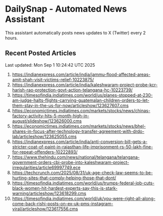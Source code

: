 # DailySnap - Automated News Assistant

This assistant automatically posts news updates to X (Twitter) every 2 hours.

## Recent Posted Articles

Last updated: Mon Sep  1 10:24:42 UTC 2025

1. https://indianexpress.com/article/india/jammu-flood-affected-areas-amit-shah-visit-victims-relief-10223875/
2. https://indianexpress.com/article/india/kaleshwaram-project-probe-kcr-harish-rao-protection-govt-action-telangana-hc-10223739/
3. https://timesofindia.indiatimes.com/world/us/planes-stopped-at-230-am-judge-halts-flights-carrying-guatemalan-children-orders-to-let-them-stay-in-the-us-for-now/articleshow/123627607.cms
4. https://economictimes.indiatimes.com/markets/stocks/news/chinas-factory-activity-hits-5-month-high-in-august/slideshow/123626000.cms
5. https://economictimes.indiatimes.com/markets/stocks/news/bhel-shares-in-focus-after-technology-transfer-agreement-with-drdo-lab/articleshow/123625055.cms
6. https://indianexpress.com/article/india/anti-conversion-bill-gets-a-stricter-coat-of-paint-in-rajasthan-life-imprisonment-rs-50-lakh-fine-for-repeat-offenders-10222893/
7. https://www.thehindu.com/news/national/telangana/telangana-government-orders-cbi-probe-into-kaleshwaram-project-irregularities/article69997749.ece
8. https://techcrunch.com/2025/08/31/uk-age-check-law-seems-to-be-hurting-sites-that-comply-helping-those-that-dont/
9. https://timesofindia.indiatimes.com/world/us/trumps-federal-job-cuts-black-women-hit-hardest-experts-say-this-is-stark-warning/articleshow/123618299.cms
10. https://timesofindia.indiatimes.com/world/uk/you-were-right-all-along-come-back-rishi-posts-on-ex-uk-pms-instagram-viral/articleshow/123617556.cms
